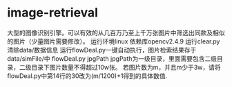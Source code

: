# image-retrieval
大型的图像识别引擎。可以有效的从几百万乃至上千万张图片中筛选出同款及相似的图片（少量图片需要修改）。
运行环境linux
依赖库opencv2.4.9
运行clear.py清除data/数据信息
运行flowDeal.py一键自动执行，图片检索结果存于data/simFile/中
flowDeal.py jpgPath
jpgPath为一级目录，里面需要包含二级目录，二级目录下图片数量不得超过10w张。
若图片数为m，并且m少于3w，请将flowDeal.py中第14行的30改为(m/1200)+1得到的具体数值.
